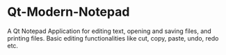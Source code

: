 # Qt-Modern-Notepad
A Qt Notepad Application for editing text, opening and saving files, and printing files. Basic editing functionalities like cut, copy, paste, undo, redo etc.
